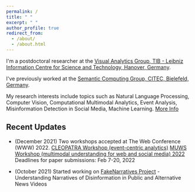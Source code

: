 ```yaml
---
permalink: /
title: " "
excerpt: " "
author_profile: true
redirect_from: 
  - /about/
  - /about.html
---
```


I'm a postdoctoral researcher at the <a href="https://www.tib.eu/en/research-development/research-groups-and-labs/visual-analytics" target="_blank">Visual Analytics Group, TIB - Leibniz Information Centre for Science and Technology, Hanover, Germany</a>. 

I've previously worked at the <a href="http://sc.cit-ec.uni-bielefeld.de/" target="_blank">Semantic Computing Group, CITEC, Bielefeld, Germany</a>.

My research interests include topics such as Natural Language Processing, Computer Vision, Computational Multimodal Analytics, Event Analysis, Misinformation Detection in Social Media, Machine Learning. [More Info](https://sherzod-hakimov.github.io/research/)



## Recent Updates

- (December 2021) Two workshops accepted at The Web Conference (WWW) 2022. 
  [CLEOPATRA Workshop (event-centric analytics)](http://cleopatra-workshop.l3s.uni-hannover.de/) 
  [MUWS Workshop (multimodal understanding for web and social media) 2022](https://muws-workshop.github.io) Deadlines for paper submissions: Feb 7-20, 2022

- (October 2021) Started working on [FakeNarratives Project](https://fakenarratives.github.io/index) - Understanding Narratives of Disinformation in Public and Alternative News Videos